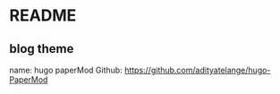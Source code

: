 # README

## blog theme

name: hugo paperMod
Github: https://github.com/adityatelange/hugo-PaperMod
